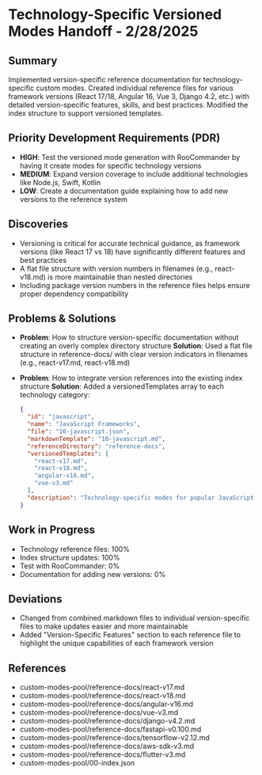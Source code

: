 # Technology-Specific Versioned Modes Handoff - 2/28/2025

## Summary
Implemented version-specific reference documentation for technology-specific custom modes. Created individual reference files for various framework versions (React 17/18, Angular 16, Vue 3, Django 4.2, etc.) with detailed version-specific features, skills, and best practices. Modified the index structure to support versioned templates.

## Priority Development Requirements (PDR)
- **HIGH**: Test the versioned mode generation with RooCommander by having it create modes for specific technology versions
- **MEDIUM**: Expand version coverage to include additional technologies like Node.js, Swift, Kotlin
- **LOW**: Create a documentation guide explaining how to add new versions to the reference system

## Discoveries
- Versioning is critical for accurate technical guidance, as framework versions (like React 17 vs 18) have significantly different features and best practices
- A flat file structure with version numbers in filenames (e.g., react-v18.md) is more maintainable than nested directories
- Including package version numbers in the reference files helps ensure proper dependency compatibility

## Problems & Solutions
- **Problem**: How to structure version-specific documentation without creating an overly complex directory structure
  **Solution**: Used a flat file structure in reference-docs/ with clear version indicators in filenames (e.g., react-v17.md, react-v18.md)

- **Problem**: How to integrate version references into the existing index structure
  **Solution**: Added a versionedTemplates array to each technology category:
  ```json
  {
    "id": "javascript",
    "name": "JavaScript Frameworks",
    "file": "10-javascript.json",
    "markdownTemplate": "10-javascript.md",
    "referenceDirectory": "reference-docs",
    "versionedTemplates": [
      "react-v17.md",
      "react-v18.md",
      "angular-v16.md",
      "vue-v3.md"
    ],
    "description": "Technology-specific modes for popular JavaScript frameworks"
  }
  ```

## Work in Progress
- Technology reference files: 100%
- Index structure updates: 100% 
- Test with RooCommander: 0%
- Documentation for adding new versions: 0%

## Deviations
- Changed from combined markdown files to individual version-specific files to make updates easier and more maintainable
- Added "Version-Specific Features" section to each reference file to highlight the unique capabilities of each framework version

## References
- custom-modes-pool/reference-docs/react-v17.md
- custom-modes-pool/reference-docs/react-v18.md
- custom-modes-pool/reference-docs/angular-v16.md
- custom-modes-pool/reference-docs/vue-v3.md
- custom-modes-pool/reference-docs/django-v4.2.md
- custom-modes-pool/reference-docs/fastapi-v0.100.md
- custom-modes-pool/reference-docs/tensorflow-v2.12.md
- custom-modes-pool/reference-docs/aws-sdk-v3.md
- custom-modes-pool/reference-docs/flutter-v3.md
- custom-modes-pool/00-index.json